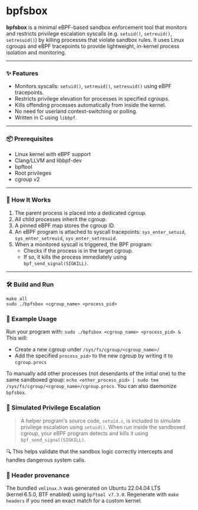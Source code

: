 # bpfsbox

**bpfsbox** is a minimal eBPF-based sandbox enforcement tool that monitors and restricts privilege escalation syscalls (e.g. `setuid()`, `setreuid()`, `setresuid()`) by killing processes that violate sandbox rules. It uses Linux cgroups and eBPF tracepoints to provide lightweight, in-kernel process isolation and monitoring.

---

### ✨ Features

- Monitors syscalls: `setuid()`, `setreuid()`, `setresuid()` using eBPF tracepoints.
- Restricts privilege elevation for processes in specified cgroups.
- Kills offending processes automatically from inside the kernel.
- No need for userland context-switching or polling.
- Written in C using `libbpf`.

---

### 📦 Prerequisites

- Linux kernel with eBPF support
- Clang/LLVM and libbpf-dev
- bpftool
- Root privileges
- cgroup v2

---

### 🧠 How It Works

1. The parent process is placed into a dedicated cgroup.
2. All child processes inherit the cgroup.
3. A pinned eBPF map stores the cgroup ID.
4. An eBPF program is attached to syscall tracepoints: `sys_enter_setuid`, `sys_enter_setreuid`, `sys_enter_setresuid`.
5. When a monitored syscall is triggered, the BPF program:
   - Checks if the process is in the target cgroup.
   - If so, it kills the process immediately using `bpf_send_signal(SIGKILL)`.

---

### 🛠️ Build and Run

```
make all
sudo ./bpfsbox <cgroup_name> <process_pid>
```
### 🧪 Example Usage

Run your program with:
`sudo ./bpfsbox <cgroup_name> <process_pid> &`
This will:
- Create a new cgroup under `/sys/fs/cgroup/<cgroup_name>/`
- Add the specified `process_pid>` to the new cgroup by writing it to `cgroup.procs`

To manually add other processes (not desendants of the initial one) to the same sandboxed group:
`echo <other_process_pid> | sudo tee /sys/fs/cgroup/<cgroup_name>/cgroup.procs`.
You can also daemonize `bpfsbox`.

### 🧪 Simulated Privilege Escalation
> A helper program's source code, `setuid.c`, is included to simulate privilege escalation using `setuid()`. When run inside the sandboxed cgroup, your eBPF program detects and kills it using `bpf_send_signal(SIGKILL)`.

🔍 This helps validate that the sandbox logic correctly intercepts and handles dangerous system calls.

### 🧾 Header provenance
The bundled `vmlinux.h` was generated on Ubuntu 22.04.04 LTS (kernel 6.5.0, BTF enabled)
using `bpftool v7.3.0`. Regenerate with `make headers` if you need an exact match
for a custom kernel.
